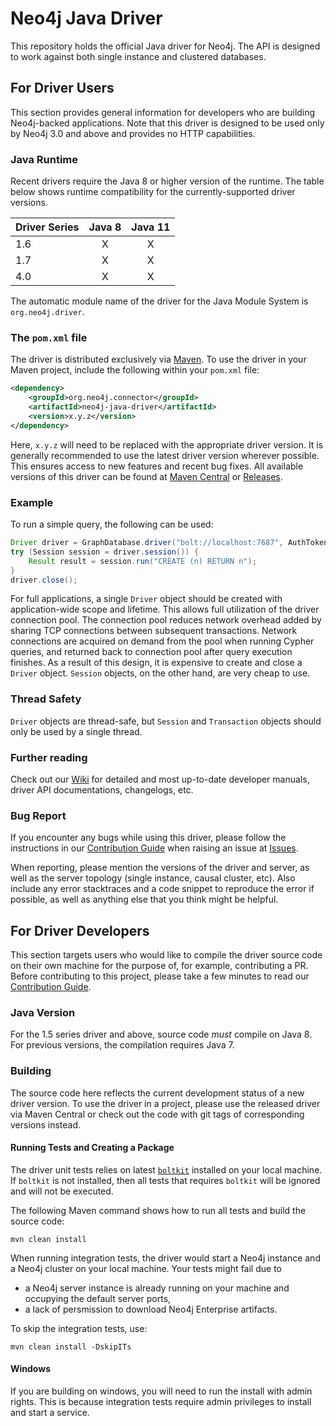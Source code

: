# Neo4j Java Driver

This repository holds the official Java driver for Neo4j.
The API is designed to work against both single instance and clustered databases.


## For Driver Users

This section provides general information for developers who are building Neo4j-backed applications.
Note that this driver is designed to be used only by Neo4j 3.0 and above and provides no HTTP capabilities.


### Java Runtime

Recent drivers require the Java 8 or higher version of the runtime.
The table below shows runtime compatibility for the currently-supported driver versions.

| Driver Series | Java 8 | Java 11 |
|---------------|:------:|:-------:|
| 1.6           |   X    |   X     |
| 1.7           |   X    |   X     |
| 4.0           |   X    |   X     |

The automatic module name of the driver for the Java Module System is `org.neo4j.driver`.


### The `pom.xml` file

The driver is distributed exclusively via [Maven](https://search.maven.org/).
To use the driver in your Maven project, include the following within your `pom.xml` file:
```xml
<dependency>
    <groupId>org.neo4j.connector</groupId>
    <artifactId>neo4j-java-driver</artifactId>
    <version>x.y.z</version>
</dependency>
```
Here, `x.y.z` will need to be replaced with the appropriate driver version.
It is generally recommended to use the latest driver version wherever possible.
This ensures access to new features and recent bug fixes.
All available versions of this driver can be found at
[Maven Central](https://mvnrepository.com/artifact/org.neo4j.driver/neo4j-java-driver) or
[Releases](https://github.com/neo4j/neo4j-java-driver/releases).


### Example

To run a simple query, the following can be used:
```java
Driver driver = GraphDatabase.driver("bolt://localhost:7687", AuthTokens.basic("neo4j", "PasSW0rd"));
try (Session session = driver.session()) {
    Result result = session.run("CREATE (n) RETURN n");
}
driver.close();
```

For full applications, a single ``Driver`` object should be created with application-wide scope and lifetime.
This allows full utilization of the driver connection pool.
The connection pool reduces network overhead added by sharing TCP connections between subsequent transactions.
Network connections are acquired on demand from the pool when running Cypher queries, and returned back to connection pool after query execution finishes.
As a result of this design, it is expensive to create and close a ``Driver`` object.
``Session`` objects, on the other hand, are very cheap to use.


### Thread Safety

``Driver`` objects are thread-safe, but ``Session`` and ``Transaction`` objects should only be used by a single thread.


### Further reading
Check out our [Wiki](https://github.com/neo4j/neo4j-java-driver/wiki) for detailed and most up-to-date developer manuals, driver API documentations, changelogs, etc.


### Bug Report
If you encounter any bugs while using this driver, please follow the instructions in our [Contribution Guide](https://github.com/neo4j/neo4j-java-driver/blob/1.6/CONTRIBUTING.md#need-to-raise-an-issue)
when raising an issue at [Issues](https://github.com/neo4j/neo4j-java-driver/issues).

When reporting, please mention the versions of the driver and server, as well as the server topology (single instance, causal cluster, etc).
Also include any error stacktraces and a code snippet to reproduce the error if possible, as well as anything else that you think might be helpful.


## For Driver Developers

This section targets users who would like to compile the driver source code on their own machine for the purpose of, for example, contributing a PR.
Before contributing to this project, please take a few minutes to read our [Contribution Guide](https://github.com/neo4j/neo4j-java-driver/blob/1.6/CONTRIBUTING.md#want-to-contribute).


### Java Version

For the 1.5 series driver and above, source code _must_ compile on Java 8.
For previous versions, the compilation requires Java 7.


### Building

The source code here reflects the current development status of a new driver version.
To use the driver in a project, please use the released driver via Maven Central or check out the code with git tags of corresponding versions instead.


#### Running Tests and Creating a Package

The driver unit tests relies on latest [`boltkit`](https://github.com/neo4j-drivers/boltkit) installed on your local machine. 
If `boltkit` is not installed, then all tests that requires `boltkit` will be ignored and will not be executed.

The following Maven command shows how to run all tests and build the source code:
```
mvn clean install
```
When running integration tests, the driver would start a Neo4j instance and a Neo4j cluster on your local machine.
Your tests might fail due to
* a Neo4j server instance is already running on your machine and occupying the default server ports,
* a lack of persmission to download Neo4j Enterprise artifacts.

To skip the integration tests, use:
```
mvn clean install -DskipITs
```


#### Windows

If you are building on windows, you will need to run the install with admin rights.
This is because integration tests require admin privileges to install and start a service.

